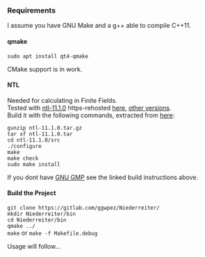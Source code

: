 ### Requirements

I assume you have GNU Make and a g++ able to compile C++11.

#### qmake

`sudo apt install qt4-qmake`

CMake support is in work.

#### NTL

Needed for calculating in Finite Fields.  
Tested with [ntl-11.1.0](http://www.shoup.net/ntl/ntl-11.1.0.tar.gz) https-rehosted [here](https://tasty.limo//random/ntl-11.1.0.tar.gz), [other versions](http://www.shoup.net/ntl/download.html).  
Build it with the following commands, extracted from [here](http://www.shoup.net/ntl/doc/tour-unix.html):  

`gunzip ntl-11.1.0.tar.gz`  
`tar xf ntl-11.1.0.tar`  
`cd ntl-11.1.0/src`  
`./configure`  
`make`  
`make check`  
`sudo make install`  

If you dont have [GNU GMP](https://gmplib.org/) see the linked build instructions above.

#### Build the Project

`git clone https://gitlab.com/ggwpez/Niederreiter/`  
`mkdir Niederreiter/bin`  
`cd Niederreiter/bin`  
`qmake ../`  
`make` or `make -f Makefile.debug`  

Usage will follow...

